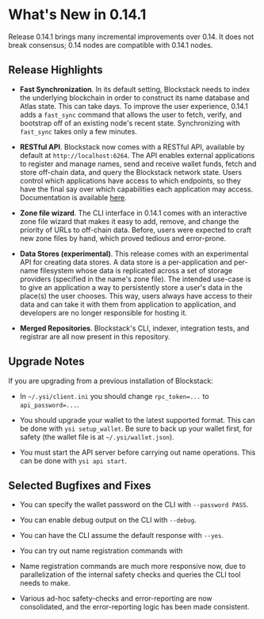 What's New in 0.14.1
====================

Release 0.14.1 brings many incremental improvements over 0.14.  It does not
break consensus; 0.14 nodes are compatible with 0.14.1 nodes.

Release Highlights
------------------

* **Fast Synchronization**.  In its default setting, Blockstack needs to index
the underlying blockchain in order to construct its name database and Atlas
state.  This can take days.  To improve the user experience, 0.14.1 adds a
`fast_sync` command that allows the user to fetch, verify, and bootstrap off of
an existing node's recent state.  Synchronizing with `fast_sync` takes only
a few minutes.

* **RESTful API**.  Blockstack now comes with a RESTful API, available by
default at `http://localhost:6264`.  The API enables external applications to
register and manage names, send and receive wallet funds, fetch and store
off-chain data, and query the Blockstack network state.  Users control which
applications have access to which endpoints, so they have the final say over
which capabilities each application may access.  Documentation is available
[here](https://github.com/ysi/ysi-core/tree/master/api).

* **Zone file wizard**.  The CLI interface in 0.14.1 comes with an interactive
zone file wizard that makes it easy to add, remove, and change the priority of
URLs to off-chain data.  Before, users were expected to craft new zone files by
hand, which proved tedious and error-prone.

* **Data Stores (experimental)**.  This release comes with an experimental API
for creating data stores.  A data store is a per-application and per-name
filesystem whose data is replicated across a set of storage providers (specified
in the name's zone file).  The intended use-case is to give an application a way to 
persistently store a user's data in the place(s) the user chooses.  This way, users
always have access to their data and can take it with them from application to
application, and developers are no longer responsible for hosting it.

* **Merged Repositories**.  Blockstack's CLI, indexer, integration tests, and
  registrar are all now present in this repository.

Upgrade Notes
-------------

If you are upgrading from a previous installation of Blockstack:

* In `~/.ysi/client.ini`  you should change `rpc_token=...` to
`api_password=...`.

* You should upgrade your wallet to the latest supported format.  This can
  be done with `ysi setup_wallet`.  Be sure to back up your wallet
  first, for safety (the wallet file is at `~/.ysi/wallet.json`).

* You must start the API server before carrying out name operations.  This can be done
  with `ysi api start`.

Selected Bugfixes and Fixes
---------------------------

* You can specify the wallet password on the CLI with `--password PASS`.

* You can enable debug output on the CLI with `--debug`.

* You can have the CLI assume the default response with `--yes`.

* You can try out name registration commands with 

* Name registration commands are much more responsive now, due to
parallelization of the internal safety checks and queries the CLI tool needs
to make.

* Various ad-hoc safety-checks and error-reporting are now consolidated,
and the error-reporting logic has been made consistent.


